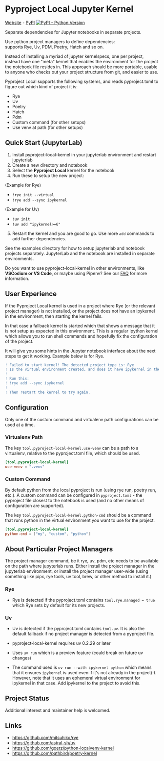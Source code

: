 
# Pyproject Local Jupyter Kernel

<p class="web_hidden">

[Website][] - [PyPI][] [![PyPI - Python Version](https://img.shields.io/pypi/v/pyproject-local-kernel)][PyPi]

</p>

Separate dependencies for Jupyter notebooks in separate projects.

Use python project managers to define dependencies:  
  supports Rye, Uv, PDM, Poetry, Hatch and so on.

[Website]: https://bluss.github.io/pyproject-local-kernel/
[PyPi]: https://pypi.org/project/pyproject-local-kernel/

Instead of installing a myriad of jupyter kernelspecs, one per project, instead
have one "meta" kernel that enables the environment for the project the
notebook file resides in. This approach should be more portable, usable to
anyone who checks out your project structure from git, and easier to use.

Pyproject Local supports the following systems, and reads pyproject.toml to
figure out which kind of project it is:

- Rye
- Uv
- Poetry
- Hatch
- Pdm
- Custom command (for other setups)
- Use venv at path (for other setups)

## Quick Start (JupyterLab)

1. Install pyproject-local-kernel in your jupyterlab environment and restart
   jupyterlab
2. Create a new directory and notebook
3. Select the **Pyproject Local** kernel for the notebook
4. Run these to setup the new project:

  (Example for Rye)

   * `!rye init --virtual`
   * `!rye add --sync ipykernel`

  (Example for Uv)

   * `!uv init`
   * `!uv add "ipykernel>=6"`

5. Restart the kernel and you are good to go. Use more `add` commands to add
   further dependencies.

See the examples directory for how to setup jupyterlab and notebook projects
separately. JupyterLab and the notebook are installed in separate environments.


Do you want to use pyproject-local-kernel in other environments, like
**VSCodium or VS Code**, or maybe using Pipenv? See our [FAQ][] for more
information.

[FAQ]: FAQ.md

## User Experience

If the Pyproject Local kernel is used in a project where Rye (or the relevant
project manager) is not installed, or the project does not have an ipykernel
in the environment, then starting the kernel fails.

In that case a fallback kernel is started which that shows a message that it is
not setup as expected in this environment. This is a regular ipython kernel which
allows you to run shell commands and hopefully fix the configuration of the project.

It will give you some hints in the Jupyter notebook interface about the next
steps to get it working. Example below is for Rye.

```diff
! Failed to start kernel! The detected project type is: Rye
! Is the virtual environment created, and does it have ipykernel in the project?
!
! Run this:
! !rye add --sync ipykernel
!
! Then restart the kernel to try again.
```

## Configuration

Only one of the custom command and virtualenv path configurations can be used
at a time.

### Virtualenv Path

The key `tool.pyproject-local-kernel.use-venv` can be a path to a virtualenv,
relative to the pyproject.toml file, which should be used.

```toml
[tool.pyproject-local-kernel]
use-venv = ".venv"
```

### Custom Command

By default python from the local pyproject is run (using rye run, poetry run,
etc.). A custom command can be configured in `pyproject.toml` - the pyproject
file closest to the notebook is used (and no other means of configuration are
supported).

The key `tool.pyproject-local-kernel.python-cmd` should be a command that runs
python in the virtual environment you want to use for the project.

```toml
[tool.pyproject-local-kernel]
python-cmd = ["my", "custom", "python"]
```

## About Particular Project Managers

The project manager command, be it rye, uv, pdm, etc needs to be
available on the path where jupyterlab runs. Either install the project
manager in the jupyterlab environment, or install the project manager
user-wide (using something like pipx, rye tools, uv tool, brew, or
other method to install it.)

### Rye

- Rye is detected if the pyproject.toml contains `tool.rye.managed = true`
  which Rye sets by default for its new projects.

### Uv

- Uv is detected if the pyproject.toml contains `tool.uv`. It is also the
  default fallback if no project manager is detected from a pyproject file.

- pyproject-local-kernel requires uv 0.2.29 or later

- Uses `uv run` which is a preview feature (could break on future uv changes)

- The command used is `uv run --with ipykernel python` which means that it ensures
  `ipykernel` is used even if it's not already in the project(!). However, note that
  it uses an ephemeral virtual environment for ipykernel in that case. Add
  ipykernel to the project to avoid this.

## Project Status

Additional interest and maintainer help is welcomed.

## Links

* <https://github.com/mitsuhiko/rye>
* <https://github.com/astral-sh/uv>
* <https://github.com/goerz/python-localvenv-kernel>
* <https://github.com/pathbird/poetry-kernel>
